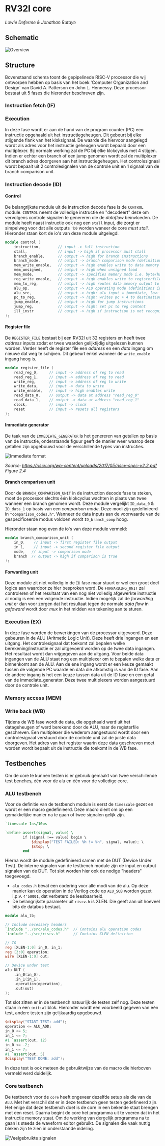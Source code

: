 # RV32I core

*Lowie Deferme & Jonathan Butaye*

## Schematic

![Overview](./res/core.svg)

## Structure

Bovenstaand schema toont de gepipelinede RISC-V processor die wij ontworpen hebben op basis van het boek 'Computer Organization and Design' van David A. Patterson en John L. Hennessy. Deze processor bestaat uit 5 fases die hieronder beschreven zijn. 

### Instruction fetch (IF)

### Execution
In deze fase wordt er aan de hand van de program counter (PC) een instructie opgehaald uit het instructiegeheugen. Dit gebeurt bij elke stijgende flank van het kloksignaal. De waarde die hiervoor aangelegd wordt als adres voor het instructie geheugen wordt bepaald door een multiplexer. Bij normale werking zal de PC bij elke klokcyclus met 4 stijgen. Indien er echter een branch of een jump genomen wordt zal de multiplexer dit branch adres doorgeven aan het instructiegeheugen. Het controlesignaal wordt bepaalt uit 2 controlesignalen van de controle unit en 1 signaal van de branch comparison unit.

### Instruction decode (ID)

#### Control
De belangrijkste module uit de instruction decode fase is de `CONTROL` module. `CONTROL` neemt de volledige instructie en "decodeert" deze om vervolgens controle signalen te genereren die de *dataflow* beïnvloeden. De module heeft naast instructie ook nog een `stall` input, die zorgt er simpelweg voor dat alle outputs `'b0` worden waneer de core *must stall*. Hieronder staan kort de io's van deze module uitgelegd.

```verilog
module control (
    instruction,        // input -> full instruction
    stall,              // input -> high if processor must stall
    branch_enable,      // output -> high for branch instructions
    branch_mode,        // output -> branch comparison mode (definitions in comparison_codes.h))
    mem_write_enable,   // output -> high enables write to data memory
    mem_unsigned,       // output -> high when unsigned load
    mem_mode,           // output -> specifies memory mode i.e. byte/halfword/word
    reg_write_enable,   // output -> high enables write to registerfile
    mem_to_reg,         // output -> high routes data memory output to register input
    alu_op,             // output -> ALU operating mode (definitions in alu_codes.h)
    alu_src,            // output -> high: alu input = immediate, low: alu input = register file
    pc_to_reg,          // output -> high: writes pc + 4 to destination reg
    jump_enable,        // output -> high for jump instructions
    jump_reg,           // output -> high: set pc to reg content
    ill_instr           // output -> high if instruction is not recognized
);
```

#### Register file

De `REGISTER_FILE` bestaat bij een RV32I uit 32 registers en heeft twee *address* inputs zodat er twee waarden gelijktijdig uitgelezen kunnen worden. Verder heeft de register file een *address* en een *data* ingang om nieuwe dat weg te schijven. Dit gebeurt enkel wanneer de `write_enable` ingang hoog is.

```verilog
module register_file (
    read_reg_0,     // input -> address of reg to read
    read_reg_1,     // input -> address of reg to read
    write_reg,      // input -> address of reg to write
    write_data,     // input -> data to write
    write_enable,   // input -> high enables write
    read_data_0,    // output -> data at address "read_reg_0"
    read_data_1,    // output -> data at address "read_reg_1"
    clock,          // input -> clock
    reset           // input -> resets all registers
);
```

#### Immediate generator 

De taak van de `IMMEDIATE_GENERATOR` is het genereren van getallen op basis van de instructie, onderstaande figuur geeft de manier weer waarop deze getallen zijn opgebouwd voor de verschillende types van instructies.

![Immediate format](./res/immediate_format.PNG)

*Source: https://riscv.org/wp-content/uploads/2017/05/riscv-spec-v2.2.pdf Figure 2.4*

#### Branch comparison unit

Door de `BRANCH_COMPARISON_UNIT` in de instruction decode fase te steken, moet de processor slechts één klokcyclus wachten in plaats van twee wanneer een branch genomen wordt. Deze module vergelijkt `ID_data_0` & `ID_data_1` op basis van een *comparison mode*. Deze modi zijn gedefinieerd in `"comparison_codes.h"`. Wanneer de data inputs aan de voorwaarde van de gespecificeerde modus voldoen wordt `ID_branch_comp` hoog.

Hieronder staan nog even de io's van deze module vermeld:

```verilog
module branch_comparison_unit (
    in_0,    // input -> first register file output
    in_1,    // input -> second register file output
    mode,   // input -> comparison mode
    branch  // output -> high if comparison is true
);
```

#### Forwarding unit

Deze module zit niet volledig in de `ID` fase maar stuurt er wel een groot deel logica aan waardoor ze hier besproken word. De `FORWARDING_UNIT` zal controleren of het resultaat van een nog niet volledig afgewerkte instructie al nodig is een een volgende instructie. Indien mogelijk zal de *forwarding unit* er dan voor zorgen dat het resultaat tegen de normale *data flow* in *gefoward* wordt door *mux* in het midden van tekening aan te sturen.

### Execution (EX)

In deze fase worden de bewerkingen van de processor uitgevoerd. Deze gebeuren in de ALU (Aritmetic Logic Unit). Deze heeft drie ingangen en een uitgang. 
Het controlesignaal dat toekomt zal bepalen welke berekening/instructie er zal uitgevoerd worden op de twee data ingangen. Het resultaat wordt dan vrijgegeven aan de uitgang.
Voor beide data ingangen van de ALU staat nog een multiplexer om te bepalen welke data er binnenkomt aan de ALU. Aan de ene ingang wordt er een keuze gemaakt tussen de volgende PC waarde en data die afkomstig is van de ID fase. Aan de andere ingang is het een keuze tussen data uit de ID fase en een getal van de immediate_generator. Deze twee multiplexers worden aangestuurd door de controle unit.

### Memory access (MEM)

### Write back (WB)

Tijdens de WB fase wordt de data, die opgehaald werd uit het datageheugen of werd berekend door de ALU, naar de registerfile geschreven. Een multiplexer die wederom aangestuurd wordt door een controlesignaal verstuurd door de controle unit zal de juiste data doorgeven. Het adres van het register waarin deze data geschreven moet worden wordt bepaalt uit de instructie die toekomt in de WB fase. 

## Testbenches

Om de core te kunnen testen is er gebruik gemaakt van twee verschillende test benches, één voor de alu en één voor de volledige core.

### ALU testbench

Voor de definitie van de testbench module is eerst de `timescale` gezet en wordt er een macro gedefinieerd. Deze macro dient om op een gemakkelijke manier na te gaan of twee signalen gelijk zijn. 

```verilog
`timescale 1ns/10ps

`define assert(signal, value) \
        if (signal !== value) begin \
            $display("TEST FAILED: %h != %h", signal, value); \
            $stop; \
        end
```

Hierna wordt de module gedefinieerd samen met de DUT (Device Under Test). De interne signalen van de testbench module zijn de input en output signalen van de DUT. Tot slot worden hier ook de nodige "headers" toegevoegd.
* `alu_codes.h` bevat een codering voor alle modi van de alu. Op deze manier kan de operation in de Verilog code op `ALU_SUB` worden gezet i.p.v. `4'b0001`, dat verbeterd de leesbaarheid.
* De belangrijkste parameter uit `riscv.h` is XLEN. Die geeft aan uit hoeveel bits de databus bestaat.

```verilog
module alu_tb;

// Include necessary headers
`include "../src/alu_codes.h"  // Contains alu operation codes
`include "../src/riscv.h"      // Contains XLEN definition

// IO
reg [XLEN-1:0] in_0, in_1;
reg [3:0] operation;
wire [XLEN-1:0] out;

// Device under test
alu DUT (
    .in_0(in_0),
    .in_1(in_1),
    .operation(operation),
    .out(out)
);
```

Tot slot zitten er in de testbench natuurlijk de testen zelf nog. Deze testen staan in een `initial` blok. Hieronder wordt een voorbeeld gegeven van één test, andere testen zijn gelijkaardig opgebouwd.

```verilog
$display("START TEST: add");
operation <= ALU_ADD;
in_0 <= 5;
in_1 <= 7;
#1 `assert(out, 12)
in_0 <= -2;
in_1 <= 7;
#1 `assert(out, 5)
$display("TEST DONE: add");
```

In deze test is ook meteen de gebruiktwijze van de macro die hierboven vermeld werd duidelijk.

### Core testbench

De testbench voor de `core` heeft ongeveer dezelfde setup als die van de `ALU`. Met het verschil dat er in deze testbench geen testen gedefineerd zijn. Het enige dat deze testbench doet is de core in een bekende staat brengen met een reset. Daarna begint de core het programma uit te voeren dat in het instructie memory staat. Om de werking van dergelijk programma na te gaan is steeds de waveform editor gebruikt. De signalen die vaak nuttig bleken zijn te zien in onderstaande indeling.

![Veelgebruikte signalen](./res/waveform_setup.PNG)

